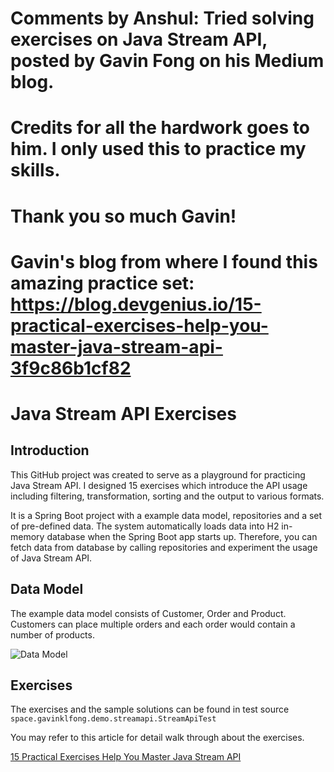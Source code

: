 # Comments by Anshul: Tried solving exercises on Java Stream API, posted by Gavin Fong on his Medium blog.
# Credits for all the hardwork goes to him. I only used this to practice my skills.
# Thank you so much Gavin!

# Gavin's blog from where I found this amazing practice set: https://blog.devgenius.io/15-practical-exercises-help-you-master-java-stream-api-3f9c86b1cf82

# Java Stream API Exercises

## Introduction

This GitHub project was created to serve as a playground for practicing Java Stream API. I designed 15 exercises which introduce the API usage including filtering, transformation, sorting and the output to various formats.

It is a Spring Boot project with a example data model, repositories and a set of pre-defined data. The system automatically loads data into H2 in-memory database when the Spring Boot app starts up. Therefore, you can fetch data from database by calling repositories and experiment the usage of Java Stream API.

## Data Model

The example data model consists of Customer, Order and Product. Customers can place multiple orders and each order would contain a number of products.

![Data Model](https://github.com/gavinklfong/stream-api-exercises/blob/main/blob/Data_Model.jpg?raw=true)

## Exercises

The exercises and the sample solutions can be found in test source ``space.gavinklfong.demo.streamapi.StreamApiTest``

You may refer to this article for detail walk through about the exercises.

[15 Practical Exercises Help You Master Java Stream API](https://medium.com/dev-genius/15-practical-exercises-help-you-master-java-stream-api-3f9c86b1cf82)
